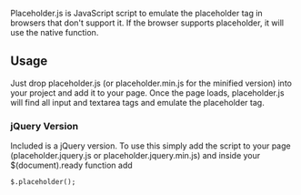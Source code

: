 Placeholder.js is JavaScript script to emulate the placeholder tag in browsers that don't support it. If the browser supports placeholder, it will use the native function.

## Usage

Just drop placeholder.js (or placeholder.min.js for the minified version) into your project and add it to your page. Once the page loads, placeholder.js will find all input and textarea tags and emulate the placeholder tag.

### jQuery Version

Included is a jQuery version. To use this simply add the script to your page (placeholder.jquery.js or placeholder.jquery.min.js) and inside your $(document).ready function add

	$.placeholder();